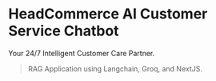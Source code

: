 # HeadCommerce AI Customer Service Chatbot
Your 24/7 Intelligent Customer Care Partner.


> RAG Application using Langchain, Groq, and NextJS.